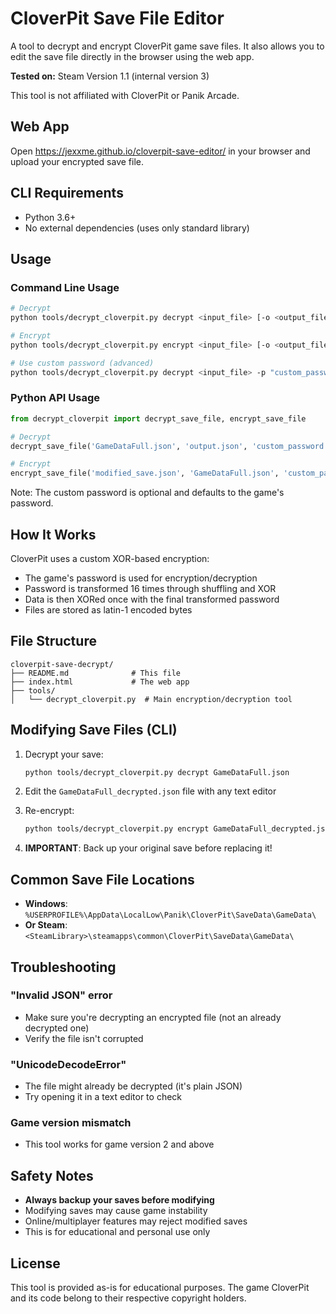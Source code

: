 # CloverPit Save File Editor

A tool to decrypt and encrypt CloverPit game save files. It also allows you to edit the save file directly in the browser using the web app.

**Tested on:** Steam Version 1.1 (internal version 3)

This tool is not affiliated with CloverPit or Panik Arcade.

## Web App

Open https://jexxme.github.io/cloverpit-save-editor/ in your browser and upload your encrypted save file.

## CLI Requirements

- Python 3.6+
- No external dependencies (uses only standard library)

## Usage

### Command Line Usage

```bash
# Decrypt
python tools/decrypt_cloverpit.py decrypt <input_file> [-o <output_file>]

# Encrypt
python tools/decrypt_cloverpit.py encrypt <input_file> [-o <output_file>]

# Use custom password (advanced)
python tools/decrypt_cloverpit.py decrypt <input_file> -p "custom_password"
```

### Python API Usage

```python
from decrypt_cloverpit import decrypt_save_file, encrypt_save_file

# Decrypt
decrypt_save_file('GameDataFull.json', 'output.json', 'custom_password')

# Encrypt
encrypt_save_file('modified_save.json', 'GameDataFull.json', 'custom_password')
```

Note: The custom password is optional and defaults to the game's password.

## How It Works

CloverPit uses a custom XOR-based encryption:

   - The game's password is used for encryption/decryption
   - Password is transformed 16 times through shuffling and XOR
   - Data is then XORed once with the final transformed password
   - Files are stored as latin-1 encoded bytes

## File Structure

```
cloverpit-save-decrypt/
├── README.md              # This file
├── index.html             # The web app
├── tools/
│   └── decrypt_cloverpit.py  # Main encryption/decryption tool
```

## Modifying Save Files (CLI)

1. Decrypt your save:
   ```bash
   python tools/decrypt_cloverpit.py decrypt GameDataFull.json
   ```

2. Edit the `GameDataFull_decrypted.json` file with any text editor

3. Re-encrypt:
   ```bash
   python tools/decrypt_cloverpit.py encrypt GameDataFull_decrypted.json
   ```

4. **IMPORTANT**: Back up your original save before replacing it!

## Common Save File Locations

- **Windows**: `%USERPROFILE%\AppData\LocalLow\Panik\CloverPit\SaveData\GameData\`
- **Or Steam**: `<SteamLibrary>\steamapps\common\CloverPit\SaveData\GameData\`

## Troubleshooting

### "Invalid JSON" error
- Make sure you're decrypting an encrypted file (not an already decrypted one)
- Verify the file isn't corrupted

### "UnicodeDecodeError"
- The file might already be decrypted (it's plain JSON)
- Try opening it in a text editor to check

### Game version mismatch
- This tool works for game version 2 and above

## Safety Notes

- **Always backup your saves before modifying**
- Modifying saves may cause game instability
- Online/multiplayer features may reject modified saves
- This is for educational and personal use only

## License

This tool is provided as-is for educational purposes. The game CloverPit and its code belong to their respective copyright holders.
